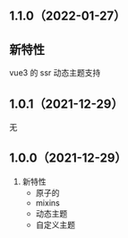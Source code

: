 ## 1.1.0（2022-01-27）
## 新特性
vue3 的 ssr 动态主题支持
## 1.0.1（2021-12-29）
无

## 1.0.0（2021-12-29）
1. 新特性
	- 原子的
	- mixins
	- 动态主题
	- 自定义主题
